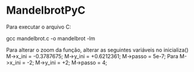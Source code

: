 # MandelbrotPyC
Para executar o arquivo C:

gcc mandelbrot.c -o mandelbrot -lm

Para alterar o zoom da função, alterar as seguintes variáveis no inicializa()
    M->x_ini = -0.3787675;
    M->y_ini = +0.6212361;
    M->passo = 5e-7;
Para
    M->x_ini = -2;
    M->y_ini = +2;
    M->passo = 4;